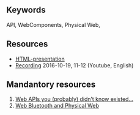 ## Keywords
API, WebComponents, Physical Web,

## Resources
- [HTML-presentation](https://rawgit.com/CS-LNU-Learning-Objects/client-side-javascript/master/lectures/06-api/)
- [Recording](#) 2016-10-19, 11-12 (Youtube, English)

## Mandantory resources

1. [Web APIs you (probably) didn’t know existed...](https://youtu.be/NCGLPp778JY)
2. [Web Bluetooth and Physical Web](https://youtu.be/_BUwOBdLjzQ)
